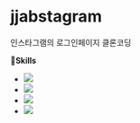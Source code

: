 # jjabstagram
인스타그램의 로그인페이지 클론코딩

📖**Skills**
- <img src="https://img.shields.io/badge/html5-E34F26?style=for-the-badge&logo=html5&logoColor=white">
- <img src="https://img.shields.io/badge/css3-1572B6?style=for-the-badge&logo=css3&logoColor=white">
- <img src="https://img.shields.io/badge/javascript-F7DF1E?style=for-the-badge&logo=javascript&logoColor=white">
- <img src="https://img.shields.io/badge/visualstudio-5C2D91?style=for-the-badge&logo=visualstudio&logoColor=white">